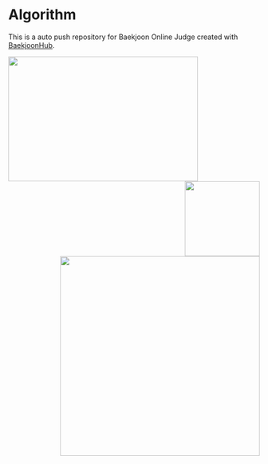 # Algorithm
This is a auto push repository for Baekjoon Online Judge created with [BaekjoonHub](https://github.com/BaekjoonHub/BaekjoonHub).

<div align="center">
  <img align="left" width="380" height="250" src="https://github-readme-stats.vercel.app/api/top-langs/?username=chc8757&layout=Demo&theme=tokyonight"/>
  <img align="right" width="150" src="http://mazassumnida.wtf/api/mini/generate_badge?boj=chc8757"/>
  <br/>
  <br/>
  <img align="right" width="400" src="https://mazassumnida.wtf/api/v2/generate_badge?boj=chc8757"/>
